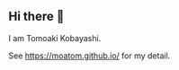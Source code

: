 ## Hi there 👋
<!--
<div align="center">
  
  [![Top Langs](https://github-readme-stats.vercel.app/api/top-langs/?username=moatom&layout=compact)](https://github.com/anuraghazra/github-readme-stats)

  [![Top Langs](https://github-readme-stats.vercel.app/api/top-langs/?username=moatom&layout=donut-vertical)](https://github.com/anuraghazra/github-readme-stats)

</div>
-->

I am Tomoaki Kobayashi.

See <https://moatom.github.io/> for my detail.


<!--
**moatom/moatom** is a ✨ _special_ ✨ repository because its `README.md` (this file) appears on your GitHub profile.

Here are some ideas to get you started:

- 🔭 I’m currently working on ...
- 🌱 I’m currently learning ...
- 👯 I’m looking to collaborate on ...
- 🤔 I’m looking for help with ...
- 💬 Ask me about ...
- 📫 How to reach me: ...
- 😄 Pronouns: ...
- ⚡ Fun fact: ...
-->
